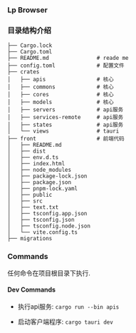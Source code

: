 ### Lp Browser



### 目录结构介绍

```
├── Cargo.lock
├── Cargo.toml
├── README.md               # reade me
├── config.toml             # 配置文件
├── crates
│   ├── apis                # 核心
│   ├── commons             # 核心
│   ├── cores               # 核心
│   ├── models              # 核心
│   ├── servers             # api服务
│   ├── services-remote     # api服务
│   ├── states              # api服务
│   └── views               # tauri
├── front                   # 前端代码
│   ├── README.md
│   ├── dist
│   ├── env.d.ts
│   ├── index.html
│   ├── node_modules
│   ├── package-lock.json
│   ├── package.json
│   ├── pnpm-lock.yaml
│   ├── public
│   ├── src
│   ├── text.txt
│   ├── tsconfig.app.json
│   ├── tsconfig.json
│   ├── tsconfig.node.json
│   └── vite.config.ts
├── migrations        
```

### Commands

任何命令在项目根目录下执行.

#### Dev Commands

- 执行api服务: `cargo run --bin apis`

- 启动客户端程序: `cargo tauri dev`